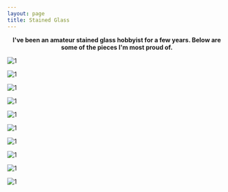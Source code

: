 ```yaml
---
layout: page
title: Stained Glass
---
```

<p align="center">
    <b>I've been an amateur stained glass hobbyist for a few years. Below are some of the pieces I'm most proud of.</b>
</p>


![1](https://github.com/maxpohlman/maxpohlman.github.io/blob/master/img/stainedglass/beach.JPG?raw=true)

![1](https://github.com/maxpohlman/maxpohlman.github.io/blob/master/img/stainedglass/barn.jpg?raw=true)

![1](https://github.com/maxpohlman/maxpohlman.github.io/blob/master/img/stainedglass/waterlily.JPG?raw=true)

![1](https://github.com/maxpohlman/maxpohlman.github.io/blob/master/img/stainedglass/tmnt.JPG?raw=true)

![1](https://github.com/maxpohlman/maxpohlman.github.io/blob/master/img/stainedglass/wolf.JPG?raw=true)

![1](https://github.com/maxpohlman/maxpohlman.github.io/blob/master/img/stainedglass/tulip.jpeg?raw=true)

![1](https://github.com/maxpohlman/maxpohlman.github.io/blob/master/img/stainedglass/bee.jpg?raw=true)

![1](https://github.com/maxpohlman/maxpohlman.github.io/blob/master/img/stainedglass/horse.JPG?raw=true)

![1](https://github.com/maxpohlman/maxpohlman.github.io/blob/master/img/stainedglass/lab.JPG?raw=true)

![1](https://github.com/maxpohlman/maxpohlman.github.io/blob/master/img/stainedglass/husky.JPG?raw=true)
